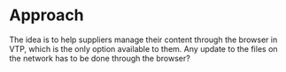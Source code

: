# Approach

The idea is to help suppliers manage their content through the browser in VTP, which is the only option available to them. Any update to the files on the network has to be done through the browser?
